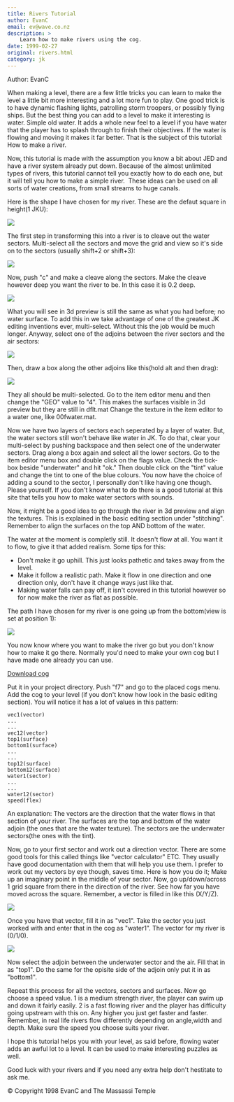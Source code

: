 ```yaml
---
title: Rivers Tutorial
author: EvanC
email: ev@wave.co.nz
description: >
    Learn how to make rivers using the cog.
date: 1999-02-27
original: rivers.html
category: jk
---
```


Author: EvanC  
  
When making a level, there are a few little tricks you can learn to make
the level a little bit more interesting and a lot more fun to play. One
good trick is to have dynamic flashing lights, patrolling storm
troopers, or possibly flying ships. But the best thing you can add to a
level to make it interesting is water. Simple old water. It adds a whole
new feel to a level if you have water that the player has to splash
through to finish their objectives. If the water is flowing and moving
it makes it far better. That is the subject of this tutorial: How to
make a river.  
  
Now, this tutorial is made with the assumption you know a bit about JED
and have a river system already put down. Because of the almost
unlimited types of rivers, this tutorial cannot tell you exactly how to
do each one, but it will tell you how to make a simple river.  These
ideas can be used on all sorts of water creations, from small streams to
huge canals.  
  
Here is the shape I have chosen for my river. These are the defaut
square in height(1 JKU):  
  
![](pic1.GIF)  
  
The first step in transforming this into a river is to cleave out the
water sectors. Multi-select all the sectors and move the grid and view
so it's side on to the sectors (usually shift+2 or shift+3):  
  
![](pic2.GIF)  
  
Now, push "c" and make a cleave along the sectors. Make the cleave
however deep you want the river to be. In this case it is 0.2 deep.  
  
![](pic3.GIF)  
  
What you will see in 3d preview is still the same as what you had
before; no water surface. To add this in we take advantage of one of the
greatest JK editing inventions ever, multi-select. Without this the job
would be much longer. Anyway, select one of the adjoins between the
river sectors and the air sectors:  
  
![](pic4.GIF)  
  
Then, draw a box along the other adjoins like this(hold alt and then
drag):  
  
![](pic5.GIF)  
  
They all should be multi-selected. Go to the item editor menu and then
change the "GEO" value to "4". This makes the surfaces visible in 3d
preview but they are still in dflt.mat Change the texture in the item
editor to a water one, like 00fwater.mat.  
  
Now we have two layers of sectors each seperated by a layer of water.
But, the water sectors still won't behave like water in JK. To do that,
clear your multi-select by pushing backspace and then select one of the
underwater sectors. Drag along a box again and select all the lower
sectors. Go to the item editor menu box and double click on the flags
value. Check the tick-box beside "underwater" and hit "ok." Then double
click on the "tint" value and change the tint to one of the blue
colours. You now have the choice of adding a sound to the sector, I
personally don't like having one though. Please yourself. If you don't
know what to do there is a good tutorial at this site that tells you how
to make water sectors with sounds.  
  
Now, it might be a good idea to go through the river in 3d preview and
align the textures. This is explained in the basic editing section under
"stitching". Remember to align the surfaces on the top AND bottom of the
water.  
  
The water at the moment is completly still. It doesn't flow at all. You
want it to flow, to give it that added realism. Some tips for this:

  - Don't make it go uphill. This just looks pathetic and takes away
    from the level.
  - Make it follow a realistic path. Make it flow in one direction and
    one direction only, don't have it change ways just like that.
  - Making water falls can pay off, it isn't covered in this tutorial
    however so for now make the river as flat as possible.

The path I have chosen for my river is one going up from the bottom(view
is set at position 1):  
  
![](pic7.GIF)  
  
You now know where you want to make the river go but you don't know how
to make it go there. Normally you'd need to make your own cog but I have
made one already you can use.  
  
[Download cog](river.cog)  
  
Put it in your project directory. Push "f7" and go to the placed cogs
menu. Add the cog to your level (if you don't know how look in the basic
editing section). You will notice it has a lot of values in this
pattern:  

```
vec1(vector)  
...  
...  
vec12(vector)  
top1(surface)  
bottom1(surface)  
...  
...  
top12(surface)  
bottom12(surface)  
water1(sector)  
...  
...  
water12(sector)  
speed(flex)  
```
  
An explanation: The vectors are the direction that the water flows in
that section of your river. The surfaces are the top and bottom of the
water adjoin (the ones that are the water texture). The sectors are the
underwater sectors(the ones with the tint).  
  
Now, go to your first sector and work out a direction vector. There are
some good tools for this called things like "vector calculator" ETC.
They usually have good documentation with them that will help you use
them. I prefer to work out my vectors by eye though, saves time. Here is
how you do it; Make up an imaginary point in the middle of your sector.
Now, go up/down/across 1 grid square from there in the direction of the
river. See how far you have moved across the square. Remember, a vector
is filled in like this (X/Y/Z).  
  
![](pic8.GIF)  
  
Once you have that vector, fill it in as "vec1". Take the sector you
just worked with and enter that in the cog as "water1". The vector for
my river is (0/1/0).  
  
![](pic9.GIF)  
  
Now select the adjoin between the underwater sector and the air. Fill
that in as "top1". Do the same for the opisite side of the adjoin only
put it in as "bottom1".  
  
Repeat this process for all the vectors, sectors and surfaces. Now go
choose a speed value. 1 is a medium strength river, the player can swim
up and down it fairly easily. 2 is a fast flowing river and the player
has difficulty going upstream with this on. Any higher you just get
faster and faster. Remember, in real life rivers flow differently
depending on angle,width and depth. Make sure the speed you choose suits
your river.  
  
I hope this tutorial helps you with your level, as said before, flowing
water adds an awful lot to a level. It can be used to make interesting
puzzles as well.  
  
Good luck with your rivers and if you need any extra help don't
hestitate to ask me.  
  

© Copyright 1998 EvanC and The Massassi Temple
